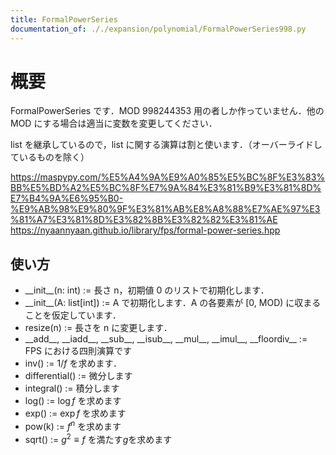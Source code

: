 ```yaml
---
title: FormalPowerSeries
documentation_of: ././expansion/polynomial/FormalPowerSeries998.py
---
```


# 概要
FormalPowerSeries です．MOD 998244353 用の者しか作っていません．他の MOD にする場合は適当に変数を変更してください．

list を継承しているので，list に関する演算は割と使います．（オーバーライドしているものを除く）

https://maspypy.com/%E5%A4%9A%E9%A0%85%E5%BC%8F%E3%83%BB%E5%BD%A2%E5%BC%8F%E7%9A%84%E3%81%B9%E3%81%8D%E7%B4%9A%E6%95%B0-%E9%AB%98%E9%80%9F%E3%81%AB%E8%A8%88%E7%AE%97%E3%81%A7%E3%81%8D%E3%82%8B%E3%82%82%E3%81%AE
https://nyaannyaan.github.io/library/fps/formal-power-series.hpp


## 使い方
- \_\_init\_\_(n: int) := 長さ n，初期値 0 のリストで初期化します．
- \_\_init\_\_(A: list[int]) := A で初期化します．A の各要素が [0, MOD) に収まることを仮定しています．
- resize(n) := 長さを n に変更します．
- \_\_add\_\_, \_\_iadd\_\_,  \_\_sub\_\_, \_\_isub\_\_,  \_\_mul\_\_, \_\_imul\_\_, \_\_floordiv\_\_ := FPS における四則演算です
- inv() := $1/f$ を求めます．
- differential() := 微分します
- integral() := 積分します
- log() := $\log{f}$ を求めます
- exp() := $\exp{f}$ を求めます
- pow(k) := $f^n$ を求めます
- sqrt() := $g^2\equiv f$ を満たす$g$を求めます
